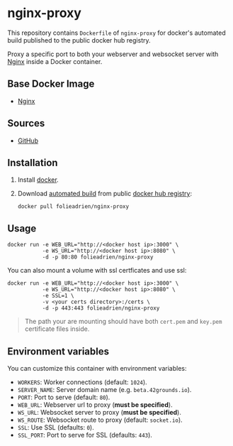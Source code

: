 # nginx-proxy

This repository contains `Dockerfile` of `nginx-proxy` for docker's automated build
published to the public docker hub registry.

Proxy a specific port to both your webserver and websocket server with
[Nginx](http://nginx.com/) inside a Docker container.

## Base Docker Image

* [Nginx](https://registry.hub.docker.com/_/nginx/)

## Sources

* [GitHub](https://github.com/folieadrien/nginx-proxy)

## Installation

1. Install [docker](http://www.docker.com).

2. Download [automated build](https://registry.hub.docker.com/u/folieadrien/nginx-proxy) from public
[docker hub registry](https://registry.hub.docker.com/):

    `docker pull folieadrien/nginx-proxy`

## Usage

    docker run -e WEB_URL="http://<docker host ip>:3000" \
               -e WS_URL="http://<docker host ip>:8080" \
               -d -p 80:80 folieadrien/nginx-proxy

You can also mount a volume with ssl certficates and use ssl:

    docker run -e WEB_URL="http://<docker host ip>:3000" \
               -e WS_URL="http://<docker host ip>:8080" \
               -e SSL=1 \
               -v <your certs directory>:/certs \
               -d -p 443:443 folieadrien/nginx-proxy

> The path your are mounting should have both `cert.pem` and `key.pem`
certificate files inside.

## Environment variables

You can customize this container with environment variables:

* `WORKERS`: Worker connections (default: `1024`).
* `SERVER_NAME`: Server domain name (e.g. `beta.42grounds.io`).
* `PORT`: Port to serve (default: `80`).
* `WEB_URL`: Webserver url to proxy (**must be specified**).
* `WS_URL`: Websocket server to proxy (**must be specified**).
* `WS_ROUTE`: Websocket route to proxy (default: `socket.io`).
* `SSL`: Use SSL (defaults: `0`).
* `SSL_PORT`: Port to serve for SSL (defaults: `443`).
